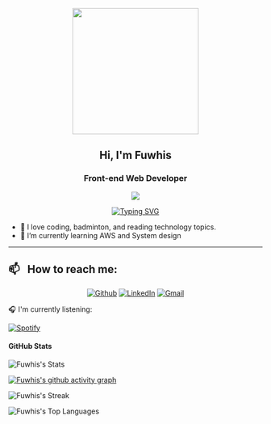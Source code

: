 <!-- <h1 align="center">Hi <img src="https://media.giphy.com/media/hvRJCLFzcasrR4ia7z/giphy.gif" width="28">, I’m Fuwhis</h1> -->
<p align="center">
  <img src="https://media.giphy.com/media/v1.Y2lkPTc5MGI3NjExejEyMTZ1eHIyMnFja3NhMnFtaWgwc2N3aHJ2ZGR1dGU0ZmJmcDNyNyZlcD12MV9pbnRlcm5hbF9naWZfYnlfaWQmY3Q9cw/OOkuWV0M23iS2C8DwZ/giphy.webp" width="250">
</p>

<h2 align="center">Hi, I'm Fuwhis</h2>
<h3 align="center">Front-end Web Developer</h3>
<p align="center">
  <img src="https://komarev.com/ghpvc/?username=fuwhis&color=yellow&style=flat">
  <!-- <a href="https://wakatime.com/@018e0517-06b9-4346-93cb-b91a2f4a9d12"><img src="https://wakatime.com/badge/user/018e0517-06b9-4346-93cb-b91a2f4a9d12.svg" alt="Total time coded since Nov 28 2024" /></a> -->
</p>

<p align="center">
  <a href="https://git.io/typing-svg"><img src="https://readme-typing-svg.demolab.com?font=Fira+Code&weight=500&pause=2000&color=28A745&center=true&vCenter=true&random=true&width=435&lines=Code+Today%2C+Shape+Tomorrow+%F0%9F%8C%9F" alt="Typing SVG" /></a>
</p>

- 🥰 I love coding, badminton, and reading technology topics.
- 🌱 I’m currently learning AWS and System design

---

## 📫 &nbsp; How to reach me:

<p>
  <p align="center">
    <a href="https://github.com/fuwhis" target="_blank"><img alt="Github" src="https://img.shields.io/badge/GitHub-%2312100E.svg?&style=for-the-badge&logo=Github&logoColor=white" /></a>
    <a href="https://www.linkedin.com/in/quynp01/" target="_blank"><img alt="LinkedIn" src="https://img.shields.io/badge/linkedin-%230077B5.svg?&style=for-the-badge&logo=linkedin&logoColor=white" /></a>
    <!-- <a href="https://twitter.com/quynp1" target="_blank"><img alt="LinkedIn" src="https://img.shields.io/badge/twitter-%230077B5.svg?&style=for-the-badge&logo=twitter&logoColor=white" /></a> -->
    <a href="mailto:quynguyen.itengineer@gmail.com" target="_blank"><img alt="Gmail" src="https://img.shields.io/badge/-quynguyen.itengineer@gmail.com-c14438?style=flat-square&logo=Gmail&logoColor=white&link=mailto:quynguyen.itengineer@gmail.com"/></a> 
  </p>
</p>

<!-- 📃 CV: [https://fuwhis.github.io](https://fuwhis.github.io) </br> -->
<!-- 📃 CV (pdf): [https://www.overleaf.com/read/vmsnqmnmbhsy#1b4635](https://www.overleaf.com/read/vmsnqmnmbhsy#1b4635) </br> -->

<!-- ☕️ [Buy me a coffee](https://buymeacoffee.com/fuwhis) </br> -->

🎧 I'm currently listening:

[![Spotify](https://ldhnam.vercel.app/api/spotify)](https://open.spotify.com/user/wjkxsp0ez5kscr3ou1or3cgor)

#### GitHub Stats

![Fuwhis's Stats](https://github-readme-stats.vercel.app/api?username=fuwhis&theme=vue-dark&show_icons=true&hide_border=false&count_private=true)

[![Fuwhis's github activity graph](https://github-readme-activity-graph.vercel.app/graph?username=fuwhis&theme=vue)](https://github.com/fuwhis/github-readme-activity-graph)

![Fuwhis's Streak](https://github-readme-streak-stats.herokuapp.com/?user=fuwhis&theme=vue-dark&hide_border=false)

![Fuwhis's Top Languages](https://github-readme-stats.vercel.app/api/top-langs/?username=fuwhis&theme=vue-dark&show_icons=true&hide_border=false&layout=compact)

<!-- [![Readme Card](https://github-readme-stats.vercel.app/api/pin/?username=fuwhis&repo=FunWithJS)](https://github.com/fuwhis/FunWithJS) -->
